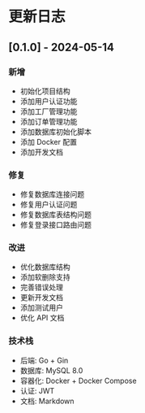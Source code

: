 # 更新日志

## [0.1.0] - 2024-05-14

### 新增
- 初始化项目结构
- 添加用户认证功能
- 添加工厂管理功能
- 添加订单管理功能
- 添加数据库初始化脚本
- 添加 Docker 配置
- 添加开发文档

### 修复
- 修复数据库连接问题
- 修复用户认证问题
- 修复数据库表结构问题
- 修复登录接口路由问题

### 改进
- 优化数据库结构
- 添加软删除支持
- 完善错误处理
- 更新开发文档
- 添加测试用户
- 优化 API 文档

### 技术栈
- 后端: Go + Gin
- 数据库: MySQL 8.0
- 容器化: Docker + Docker Compose
- 认证: JWT
- 文档: Markdown 